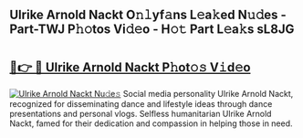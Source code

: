 ## Ulrike Arnold Nackt O𝚗𝚕yf𝚊ns L𝚎a𝚔ed N𝚞𝚍es - Part-TWJ P𝚑𝚘tos Vi𝚍𝚎o - H𝚘𝚝 Part L𝚎a𝚔s sL8JG

# <h2><a href="http://kf1gmf2.oniu.top/?m=Ulrike+Arnold+Nackt">🔗👉 🔴 Ulrike Arnold Nackt P𝚑ot𝚘𝚜 V𝚒d𝚎o</a></h2>

[![Ulrike Arnold Nackt Nu𝚍e𝚜](https://i.imgur.com/0qMVB7G.gif)](http://kf1gmf2.oniu.top/?m=Ulrike+Arnold+Nackt)
Social media personality Ulrike Arnold Nackt, recognized for disseminating dance and lifestyle ideas through dance presentations and personal vlogs. Selfless humanitarian Ulrike Arnold Nackt, famed for their dedication and compassion in helping those in need.  
